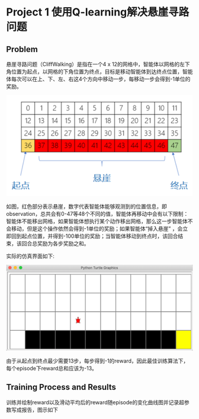 
# Project 1 使用Q-learning解决悬崖寻路问题
## Problem
悬崖寻路问题（CliffWalking）是指在一个4 x 12的网格中，智能体以网格的左下角位置为起点，以网格的下角位置为终点，目标是移动智能体到达终点位置，智能体每次可以在上、下、左、右这4个方向中移动一步，每移动一步会得到-1单位的奖励。

![](https://github.com/Herrhub/Deep-Reinforcement-Learning/blob/main/docs/cliffwalking_1.png)

如图，红色部分表示悬崖，数字代表智能体能够观测到的位置信息，即observation，总共会有0-47等48个不同的值，智能体再移动中会有以下限制：
智能体不能移出网格，如果智能体想执行某个动作移出网格，那么这一步智能体不会移动，但是这个操作依然会得到-1单位的奖励；如果智能体“掉入悬崖” ，会立即回到起点位置，并得到-100单位的奖励；当智能体移动到终点时，该回合结束，该回合总奖励为各步奖励之和。

实际的仿真界面如下:

![](https://github.com/Herrhub/Deep-Reinforcement-Learning/blob/main/docs/cliffwalking_2.png)

由于从起点到终点最少需要13步，每步得到-1的reward，因此最佳训练算法下，每个episode下reward总和应该为-13。

## Training Process and Results
训练并绘制reward以及滑动平均后的reward随episode的变化曲线图并记录超参数写成报告，图示如下
